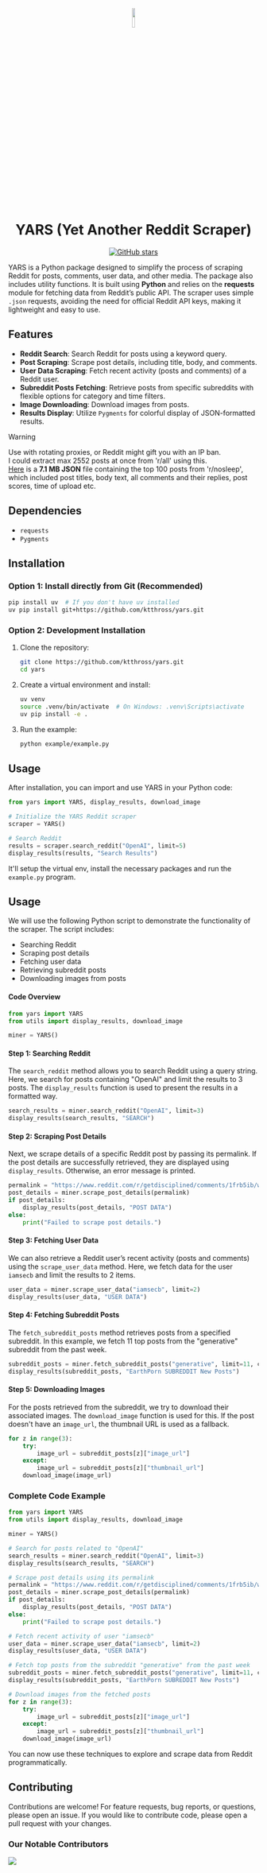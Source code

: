 <div align="center">
  
<img src="logo.svg" width="10%">

# YARS (Yet Another Reddit Scraper)

[![GitHub stars](https://img.shields.io/github/stars/datavorous/yars.svg?style=social&label=Stars&style=plastic)](https://github.com/datavorous/yars/stargazers)<br>

</div>

YARS is a Python package designed to simplify the process of scraping Reddit for posts, comments, user data, and other media. The package also includes utility functions. It is built using **Python** and relies on the **requests** module for fetching data from Reddit’s public API. The scraper uses simple `.json` requests, avoiding the need for official Reddit API keys, making it lightweight and easy to use.

## Features

- **Reddit Search**: Search Reddit for posts using a keyword query.
- **Post Scraping**: Scrape post details, including title, body, and comments.
- **User Data Scraping**: Fetch recent activity (posts and comments) of a Reddit user.
- **Subreddit Posts Fetching**: Retrieve posts from specific subreddits with flexible options for category and time filters.
- **Image Downloading**: Download images from posts.
- **Results Display**: Utilize `Pygments` for colorful display of JSON-formatted results.

> [!WARNING]
> Use with rotating proxies, or Reddit might gift you with an IP ban.  
> I could extract max 2552 posts at once from 'r/all' using this.  
> [Here](https://files.catbox.moe/zdra2i.json) is a **7.1 MB JSON** file containing the top 100 posts from 'r/nosleep', which included post titles, body text, all comments and their replies, post scores, time of upload etc.

## Dependencies

- `requests`
- `Pygments`

## Installation

### Option 1: Install directly from Git (Recommended)

```bash
pip install uv  # If you don't have uv installed
uv pip install git+https://github.com/ktthross/yars.git
```

### Option 2: Development Installation

1. Clone the repository:
   ```bash
   git clone https://github.com/ktthross/yars.git
   cd yars
   ```

2. Create a virtual environment and install:
   ```bash
   uv venv
   source .venv/bin/activate  # On Windows: .venv\Scripts\activate
   uv pip install -e .
   ```

3. Run the example:
   ```bash
   python example/example.py
   ```

## Usage

After installation, you can import and use YARS in your Python code:

```python
from yars import YARS, display_results, download_image

# Initialize the YARS Reddit scraper
scraper = YARS()

# Search Reddit
results = scraper.search_reddit("OpenAI", limit=5)
display_results(results, "Search Results")
```
   It'll setup the virtual env, install the necessary packages and run the ```example.py``` program.

## Usage

We will use the following Python script to demonstrate the functionality of the scraper. The script includes:

- Searching Reddit
- Scraping post details
- Fetching user data
- Retrieving subreddit posts
- Downloading images from posts

#### Code Overview

```python
from yars import YARS
from utils import display_results, download_image

miner = YARS()
```

#### Step 1: Searching Reddit

The `search_reddit` method allows you to search Reddit using a query string. Here, we search for posts containing "OpenAI" and limit the results to 3 posts. The `display_results` function is used to present the results in a formatted way.

```python
search_results = miner.search_reddit("OpenAI", limit=3)
display_results(search_results, "SEARCH")
```

#### Step 2: Scraping Post Details

Next, we scrape details of a specific Reddit post by passing its permalink. If the post details are successfully retrieved, they are displayed using `display_results`. Otherwise, an error message is printed.

```python
permalink = "https://www.reddit.com/r/getdisciplined/comments/1frb5ib/what_single_health_test_or_practice_has/".split('reddit.com')[1]
post_details = miner.scrape_post_details(permalink)
if post_details:
    display_results(post_details, "POST DATA")
else:
    print("Failed to scrape post details.")
```

#### Step 3: Fetching User Data

We can also retrieve a Reddit user’s recent activity (posts and comments) using the `scrape_user_data` method. Here, we fetch data for the user `iamsecb` and limit the results to 2 items.

```python
user_data = miner.scrape_user_data("iamsecb", limit=2)
display_results(user_data, "USER DATA")
```

#### Step 4: Fetching Subreddit Posts

The `fetch_subreddit_posts` method retrieves posts from a specified subreddit. In this example, we fetch 11 top posts from the "generative" subreddit from the past week.

```python
subreddit_posts = miner.fetch_subreddit_posts("generative", limit=11, category="top", time_filter="week")
display_results(subreddit_posts, "EarthPorn SUBREDDIT New Posts")
```

#### Step 5: Downloading Images

For the posts retrieved from the subreddit, we try to download their associated images. The `download_image` function is used for this. If the post doesn't have an `image_url`, the thumbnail URL is used as a fallback.

```python
for z in range(3):
    try:
        image_url = subreddit_posts[z]["image_url"]
    except:
        image_url = subreddit_posts[z]["thumbnail_url"]
    download_image(image_url)
```

### Complete Code Example

```python
from yars import YARS
from utils import display_results, download_image

miner = YARS()

# Search for posts related to "OpenAI"
search_results = miner.search_reddit("OpenAI", limit=3)
display_results(search_results, "SEARCH")

# Scrape post details using its permalink
permalink = "https://www.reddit.com/r/getdisciplined/comments/1frb5ib/what_single_health_test_or_practice_has/".split('reddit.com')[1]
post_details = miner.scrape_post_details(permalink)
if post_details:
    display_results(post_details, "POST DATA")
else:
    print("Failed to scrape post details.")

# Fetch recent activity of user "iamsecb"
user_data = miner.scrape_user_data("iamsecb", limit=2)
display_results(user_data, "USER DATA")

# Fetch top posts from the subreddit "generative" from the past week
subreddit_posts = miner.fetch_subreddit_posts("generative", limit=11, category="top", time_filter="week")
display_results(subreddit_posts, "EarthPorn SUBREDDIT New Posts")

# Download images from the fetched posts
for z in range(3):
    try:
        image_url = subreddit_posts[z]["image_url"]
    except:
        image_url = subreddit_posts[z]["thumbnail_url"]
    download_image(image_url)
```

You can now use these techniques to explore and scrape data from Reddit programmatically.

## Contributing

Contributions are welcome! For feature requests, bug reports, or questions, please open an issue. If you would like to contribute code, please open a pull request with your changes.

### Our Notable Contributors

<a href="https://github.com/datavorous/yars/graphs/contributors">
  <img src="https://contrib.rocks/image?repo=datavorous/yars" />

